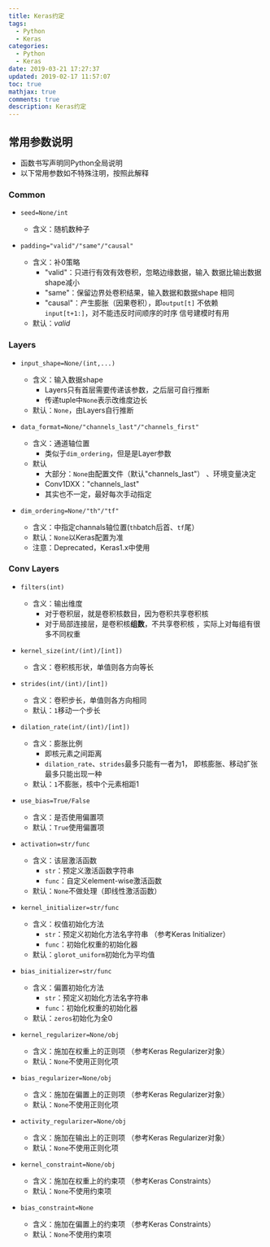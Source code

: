 ```yaml
---
title: Keras约定
tags:
  - Python
  - Keras
categories:
  - Python
  - Keras
date: 2019-03-21 17:27:37
updated: 2019-02-17 11:57:07
toc: true
mathjax: true
comments: true
description: Keras约定
---
```


##	常用参数说明

-	函数书写声明同Python全局说明
-	以下常用参数如不特殊注明，按照此解释

###	Common

-	`seed=None/int`
	-	含义：随机数种子

-	`padding="valid"/"same"/"causal"`
	-	含义：补0策略
		-	"valid"：只进行有效有效卷积，忽略边缘数据，输入
			数据比输出数据shape减小
		-	"same"：保留边界处卷积结果，输入数据和数据shape
			相同
		-	"causal"：产生膨胀（因果卷积），即`output[t]`
			不依赖`input[t+1:]`，对不能违反时间顺序的时序
			信号建模时有用
	-	默认：*valid*

###	Layers

-	`input_shape=None/(int,...)`
	-	含义：输入数据shape
		-	Layers只有首层需要传递该参数，之后层可自行推断
		-	传递tuple中`None`表示改维度边长
	-	默认：`None`，由Layers自行推断

-	`data_format=None/"channels_last"/"channels_first"`
	-	含义：通道轴位置
		-	类似于`dim_ordering`，但是是Layer参数
	-	默认
		-	大部分：`None`由配置文件（默认"channels_last"）
		、环境变量决定
		-	Conv1DXX："channels_last"
		-	其实也不一定，最好每次手动指定

-	`dim_ordering=None/"th"/"tf"`
	-	含义：中指定channals轴位置(`th`batch后首、`tf`尾）
	-	默认：`None`以Keras配置为准
	-	注意：Deprecated，Keras1.x中使用


###	Conv Layers

-	`filters(int)`
	-	含义：输出维度
		-	对于卷积层，就是卷积核数目，因为卷积共享卷积核
		-	对于局部连接层，是卷积核**组数**，不共享卷积核
			，实际上对每组有很多不同权重

-	`kernel_size(int/(int)/[int])`
	-	含义：卷积核形状，单值则各方向等长

-	`strides(int/(int)/[int])`
	-	含义：卷积步长，单值则各方向相同
	-	默认：`1`移动一个步长

-	`dilation_rate(int/(int)/[int])`
	-	含义：膨胀比例
		-	即核元素之间距离
		-	`dilation_rate`、`strides`最多只能有一者为1，
			即核膨胀、移动扩张最多只能出现一种
	-	默认：`1`不膨胀，核中个元素相距1

-	`use_bias=True/False`
	-	含义：是否使用偏置项
	-	默认：`True`使用偏置项

-	`activation=str/func`
	-	含义：该层激活函数
		-	`str`：预定义激活函数字符串
		-	`func`：自定义element-wise激活函数
	-	默认：`None`不做处理（即线性激活函数）

-	`kernel_initializer=str/func`
	-	含义：权值初始化方法
		-	`str`：预定义初始化方法名字符串
			（参考Keras Initializer）
		-	`func`：初始化权重的初始化器
	-	默认：`glorot_uniform`初始化为平均值

-	`bias_initializer=str/func`
	-	含义：偏置初始化方法
		-	`str`：预定义初始化方法名字符串
		-	`func`：初始化权重的初始化器
	-	默认：`zeros`初始化为全0

-	`kernel_regularizer=None/obj`
	-	含义：施加在权重上的正则项
		（参考Keras Regularizer对象）
	-	默认：`None`不使用正则化项

-	`bias_regularizer=None/obj`
	-	含义：施加在偏置上的正则项
		（参考Keras Regularizer对象）
	-	默认：`None`不使用正则化项

-	`activity_regularizer=None/obj`
	-	含义：施加在输出上的正则项
		（参考Keras Regularizer对象）
	-	默认：`None`不使用正则化项

-	`kernel_constraint=None/obj`
	-	含义：施加在权重上的约束项
		（参考Keras Constraints）
	-	默认：`None`不使用约束项

-	`bias_constraint=None`
	-	含义：施加在偏置上的约束项
		（参考Keras Constraints）
	-	默认：`None`不使用约束项

